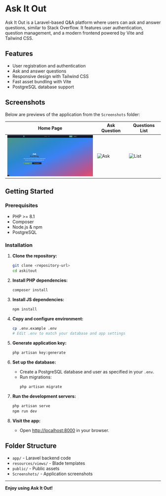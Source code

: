 # Ask It Out

Ask It Out is a Laravel-based Q&A platform where users can ask and answer questions, similar to Stack Overflow. It features user authentication, question management, and a modern frontend powered by Vite and Tailwind CSS.

## Features

- User registration and authentication
- Ask and answer questions
- Responsive design with Tailwind CSS
- Fast asset bundling with Vite
- PostgreSQL database support

## Screenshots

Below are previews of the application from the `Screenshots` folder:

| Home Page | Ask Question | Questions List |
|-----------|--------------|---------------|
| <img src="Screenshots/home.png" alt="Home" width="300"/> | <img src="Screenshots/ask.png" alt="Ask" width="300"/> | <img src="Screenshots/list.png" alt="List" width="300"/> |

## Getting Started

### Prerequisites

- PHP >= 8.1
- Composer
- Node.js & npm
- PostgreSQL

### Installation

1. **Clone the repository:**
    ```sh
    git clone <repository-url>
    cd askitout
    ```

2. **Install PHP dependencies:**
    ```sh
    composer install
    ```

3. **Install JS dependencies:**
    ```sh
    npm install
    ```

4. **Copy and configure environment:**
    ```sh
    cp .env.example .env
    # Edit .env to match your database and app settings
    ```

5. **Generate application key:**
    ```sh
    php artisan key:generate
    ```

6. **Set up the database:**
    - Create a PostgreSQL database and user as specified in your `.env`.
    - Run migrations:
      ```sh
      php artisan migrate
      ```

7. **Run the development servers:**
    ```sh
    php artisan serve
    npm run dev
    ```

8. **Visit the app:**
    - Open [http://localhost:8000](http://localhost:8000) in your browser.

## Folder Structure

- `app/` - Laravel backend code
- `resources/views/` - Blade templates
- `public/` - Public assets
- `Screenshots/` - Application screenshots

---

**Enjoy using Ask It Out!**